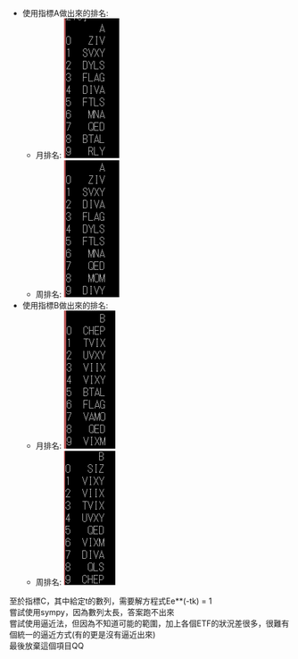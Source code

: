 + 使用指標A做出來的排名:
  + 月排名: ![A_month](./A_month.png)
  + 周排名: ![A_week](./A_week.png)
+ 使用指標B做出來的排名:
  + 月排名: ![B_month](./B_month.png)
  + 周排名: ![B_week](./B_week.png)
  
至於指標C，其中給定t的數列，需要解方程式Ee**(-tk) = 1<br>
嘗試使用sympy，因為數列太長，答案跑不出來<br>
嘗試使用逼近法，但因為不知道可能的範圍，加上各個ETF的狀況差很多，很難有個統一的逼近方式(有的更是沒有逼近出來)<br>
最後放棄這個項目QQ<br>
